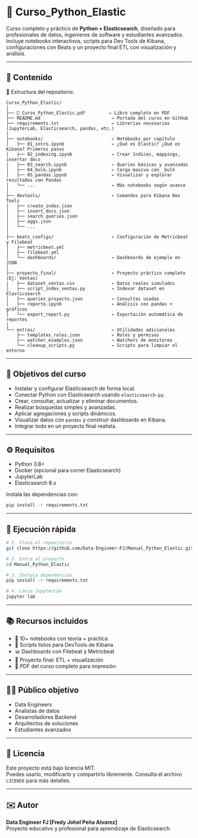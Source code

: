 # 📘 Curso_Python_Elastic

Curso completo y práctico de **Python + Elasticsearch**, diseñado para profesionales de datos, ingenieros de software y estudiantes avanzados. Incluye notebooks interactivos, scripts para Dev Tools de Kibana, configuraciones con Beats y un proyecto final ETL con visualización y análisis.

---

## 📌 Contenido

📂 Estructura del repositorio:

```
Curso_Python_Elastic/
│
├── 📘 Curso_Python_Elastic.pdf         ← Libro completo en PDF
├── README.md                           ← Portada del curso en GitHub
├── requirements.txt                    ← Librerías necesarias (JupyterLab, Elasticsearch, pandas, etc.)
│
├── notebooks/                          ← Notebooks por capítulo
│   ├── 01_intro.ipynb                  ← ¿Qué es Elastic? ¿Qué es Kibana? Primeros pasos
│   ├── 02_indexing.ipynb               ← Crear índices, mappings, insertar docs
│   ├── 03_search.ipynb                 ← Queries básicas y avanzadas
│   ├── 04_bulk.ipynb                   ← Carga masiva con _bulk
│   ├── 05_pandas.ipynb                 ← Visualizar y explorar resultados con Pandas
│   └── ...                             ← Más notebooks según avance
│
├── devtools/                           ← Comandos para Kibana Dev Tools
│   ├── create_index.json
│   ├── insert_docs.json
│   ├── search_queries.json
│   ├── aggs.json
│   └── ...
│
├── beats_configs/                      ← Configuración de Metricbeat y Filebeat
│   ├── metricbeat.yml
│   ├── filebeat.yml
│   └── dashboards/                     ← Dashboards de ejemplo en JSON
│
├── proyecto_final/                     ← Proyecto práctico completo (Ej: Ventas)
│   ├── dataset_ventas.csv              ← Datos reales simulados
│   ├── script_index_ventas.py          ← Indexar dataset en Elasticsearch
│   ├── queries_proyecto.json           ← Consultas usadas
│   ├── reporte.ipynb                   ← Análisis con pandas + gráficos
│   └── export_report.py                ← Exportación automática de reportes
│
└── extras/                             ← Utilidades adicionales
    ├── templates_roles.json            ← Roles y permisos
    ├── watcher_examples.json           ← Watchers de monitoreo
    └── cleanup_scripts.py              ← Scripts para limpiar el entorno

```

---

## 🎯 Objetivos del curso

- Instalar y configurar Elasticsearch de forma local.
- Conectar Python con Elasticsearch usando `elasticsearch-py`.
- Crear, consultar, actualizar y eliminar documentos.
- Realizar búsquedas simples y avanzadas.
- Aplicar agregaciones y scripts dinámicos.
- Visualizar datos con `pandas` y construir dashboards en Kibana.
- Integrar todo en un proyecto final realista.

---

## ⚙️ Requisitos

- Python 3.8+
- Docker (opcional para correr Elasticsearch)
- JupyterLab
- Elasticsearch 8.x

Instala las dependencias con:

```bash
pip install -r requirements.txt
```

---

## 🚀 Ejecución rápida

```bash
# 1. Clona el repositorio
git clone https://github.com/Data-Engineer-FJ/Manual_Python_Elastic.git

# 2. Entra al proyecto
cd Manual_Python_Elastic

# 3. Instala dependencias
pip install -r requirements.txt

# 4. Lanza JupyterLab
jupyter lab
```

---

## 📚 Recursos incluidos

- 🧠 10+ notebooks con teoría + práctica
- 📄 Scripts listos para DevTools de Kibana
- 📊 Dashboards con Filebeat y Metricbeat
- 📁 Proyecto final: ETL + visualización
- 📘 PDF del curso completo para impresión

---

## 👨‍🏫 Público objetivo

- Data Engineers
- Analistas de datos
- Desarrolladores Backend
- Arquitectos de soluciones
- Estudiantes avanzados

---

## 📝 Licencia

Este proyecto está bajo licencia MIT.  
Puedes usarlo, modificarlo y compartirlo libremente. Consulta el archivo `LICENSE` para más detalles.

---

## ✉️ Autor

**Data Engineer FJ [Fredy Johel Peña Alvarez]**  
Proyecto educativo y profesional para aprendizaje de Elasticsearch.



